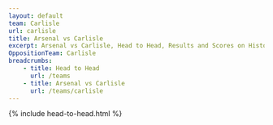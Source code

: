 ```yaml
---
layout: default
team: Carlisle
url: carlisle
title: Arsenal vs Carlisle
excerpt: Arsenal vs Carlisle, Head to Head, Results and Scores on History of Arsenal Football Club
OppositionTeam: Carlisle
breadcrumbs:
    - title: Head to Head
      url: /teams
    - title: Arsenal vs Carlisle
      url: /teams/carlisle
---
```


{% include head-to-head.html %}